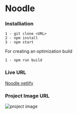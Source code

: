 # Noodle


### Installiation
```
1 - git clone <URL>
2 - npm install
3 - npm start
```
For creating an optimization build
```
1 - npm run build
```

### Live URL

[Noodle netlify](https://zingy-druid-21c6e3.netlify.app/)

### Project Image URL

![project image](https://raw.githubusercontent.com/priyanshuSharma-WebDev/hackerearth-project/master/Screenshot%20from%202022-04-19%2004-08-01.png)
